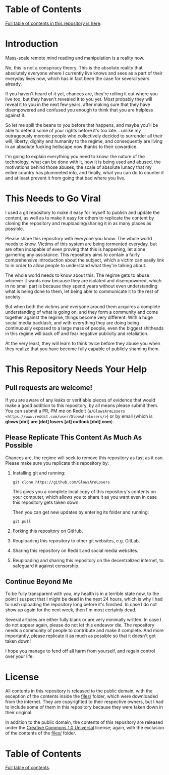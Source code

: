 Table of Contents
=================

[Full table of contents in this repository is here](index.rst).


Introduction
============

Mass-scale remote mind reading and manipulation is a reality now.

No, this is not a conspiracy theory. This is the absolute reality that absolutely
everyone where I currently live knows and sees as a part of their everyday lives
now, which has in fact been the case for several years already.

If you haven't heard of it yet, chances are, they're rolling it out where you
live too, but they haven't revealed it to you yet. Most probably they will reveal
it to you in the next few years, after making sure that they have disempowered
and confused you enough to think that you are helpless against it.

So let me spill the beans to you before that happens, and maybe you'll be able
to defend some of your rights before it's too late... unlike my outrageously
moronic people who collectively decided to surrender all their will, liberty,
dignity and humanity to the regime, and consequently are living in an absolute
fucking hellscape now thanks to their cowardice.

I'm going to explain everything you need to know: the nature of the technology,
what can be done with it, how it is being used and abused, the motivations behind
those abuses, the scale of absolute lunacy that my entire country has plummeted
into, and finally, what you can do to counter it and at least prevent it from
going that bad where you live.


This Needs to Go Viral
======================

I used a git repository to make it easy for myself to publish and update the
content, as well as to make it easy for others to replicate the content by
cloning the repository and reuploading/sharing it in as many places as possible.

Please share this repository with everyone you know. The whole world needs to
know. Victims of this system are being tormented everyday, but are often
incapable of even proving that this is happening, let alone garnering any
assistance. This repository aims to contain a fairly comprehensive introduction
about the subject, which a victim can easily link to in order to allow people
to understand what they're talking about.

The whole world needs to know about this. The regime gets to abuse whoever it
wants now because they are isolated and disempowered, which in no small part is
because they spend years without even understanding what is being done to them,
let being able to communicate it to the rest of society.

But when both the victims and everyone around them acquires a complete
understanding of what is going on, and they form a community and come together
against the regime, things become very different. With a huge social media
backlash, and with everything they are doing being continuously exposed to
a large mass of people, even the biggest shitheads in this regime will back
off and fear negative publicity and retaliation.

At the very least, they will learn to think twice before they abuse you when
they realize that you have become fully capable of publicly shaming them.


This Repository Needs Your Help
===============================

Pull requests are welcome!
--------------------------

If you are aware of any leaks or verifiable pieces of evidence that would make
a good addition to this repository, by all means please submit them. You can
submit a PR, PM me on Reddit (`u/GlowsAreLosers <https://www.reddit.com/user/GlowsAreLosers/>`)
or by email (which is **glows [dot] are [dot] losers [at] outlook [dot] com**).


Please Replicate This Content As Much As Possible
-------------------------------------------------

Chances are, the regime will seek to remove this repository as fast as it can.
Please make sure you replicate this repository by:

1. Installing git and running:

   ``git clone https://github.com/GlowsAreLosers``

   This gives you a complete local copy of this repository's contents on your
   computer, which allows you to share it as you want even in case this
   repository gets taken down.

   Then you can get new updates by entering its folder and running:

   ``git pull``


2. Forking this repository on GitHub.

3. Reuploading this repository to other git websites, e.g. GitLab.

4. Sharing this repository on Reddit and social media websites.

5. Reuploading and sharing this repository on the decentralized internet,
   to safeguard it against censorship.


Continue Beyond Me
------------------

To be fully transparent with you, my health is in a terrible state now, to the
point I suspect that I might be dead in the next 24 hours, which is why I had to
rush uploading the repository long before it's finished. In case I do not show
up again for the next week, then I'm most certainly dead.

Several articles are either fully blank or are very minimally written. In case
I do not appear again, please do not let this endeavor die. The repository needs
a community of people to contribute and make it complete. And more importantly,
please replicate it as much as possible so that it doesn't get taken down!

I hope you manage to fend off all harm from yourself, and regain control over
your life.



License
=======

All contents in this repository is released to the public domain, with the
exception of the contents inside the [files/](files/) folder, which were
downloaded from the internet. They are copyrighted to their respective owners,
but I had to include some of them in this repository because they were taken
down in their original.

In addition to the public domain, the contents of this repository are released
under the [Creative Commons 1.0 Universal](LICENSE) license; again, with the
exclusion of the contents of the [files/](files/) folder.


Table of Contents
=================

[Full table of contents](index.rst).
